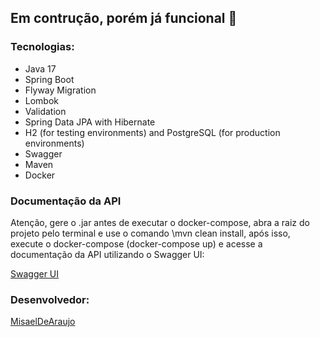 ## Em contrução, porém já funcional 🚧
 
### Tecnologias:

- Java 17
- Spring Boot
- Flyway Migration
- Lombok
- Validation
- Spring Data JPA with Hibernate
- H2 (for testing environments) and PostgreSQL (for production environments)
- Swagger
- Maven
- Docker

### Documentação da API
Atenção, gere o .jar antes de executar o docker-compose, abra a raiz do projeto pelo terminal e use o comando \mvn clean install, após isso, execute o docker-compose (docker-compose up) e acesse a documentação da API utilizando o Swagger UI:

[Swagger UI](http://localhost:8080/swagger-ui/index.html)

### Desenvolvedor:
[MisaelDeAraujo](https://github.com/MisaelDeAraujo)
